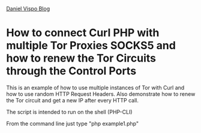 [Daniel Vispo Blog](https://www.vispo.org/)

# How to connect Curl PHP with multiple Tor Proxies SOCKS5 and how to renew the Tor Circuits through the Control Ports

This is an example of how to use multiple instances of Tor with Curl and how to use random HTTP Request Headers. Also demonstrate how to renew the Tor circuit and get a new IP after every HTTP call.

The script is intended to run on the shell (PHP-CLI)

From the command line just type "php example1.php"
